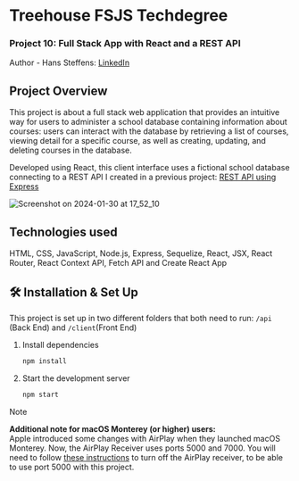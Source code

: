 # Treehouse FSJS Techdegree
### Project 10: Full Stack App with React and a REST API
Author - Hans Steffens: <a href="https://www.linkedin.com/in/hanscode/" target="_blank">LinkedIn</a>

## Project Overview
This project is about a full stack web application that provides an intuitive way for users to administer a school database containing information about courses: users can interact with the database by retrieving a list of courses, viewing detail for a specific course, as well as creating, updating, and deleting courses in the database.

Developed using React, this client interface uses a fictional school database connecting to a REST API I created in a previous project: <a href="https://github.com/hanscode/rest-api-sql-v3" target="_blank">REST API using Express</a>

![Screenshot on 2024-01-30 at 17_52_10](https://github.com/hanscode/full_stack_app_react_rest_api-v1/assets/3813749/0ebe5ea8-e387-4f11-b4f1-1cd31d3b442d)


## Technologies used
HTML, CSS, JavaScript, Node.js, Express, Sequelize, React, JSX, React Router, React Context API, Fetch API and Create React App

## 🛠 Installation & Set Up

This project is set up in two different folders that both need to run: `/api` (Back End) and `/client`(Front End) 

1. Install dependencies

   ```sh
   npm install
   ```

2. Start the development server

   ```sh
   npm start

> [!NOTE]  
> <b>Additional note for macOS Monterey (or higher) users:</b> <br />
> Apple introduced some changes with AirPlay when they launched macOS Monterey. Now, the AirPlay Receiver uses ports 5000 and 7000. You will need to follow <a href="https://support.apple.com/en-bw/guide/mac-help/mchl15c9e4b5/mac" target="_blank">these instructions</a> to turn off the AirPlay receiver, to be able to use port 5000 with this project.

